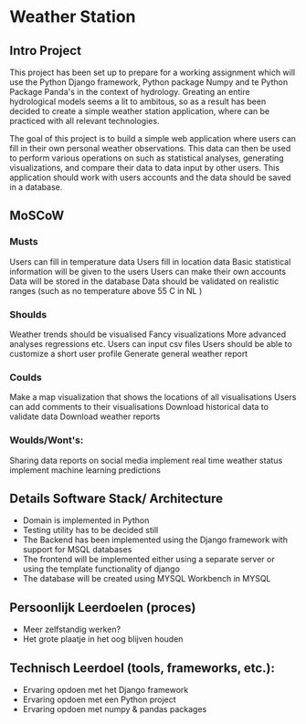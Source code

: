 # Weather Station

## Intro Project

This project has been set up to prepare for a working assignment which will use the Python Django framework, Python package Numpy and te Python Package Panda's in the context of hydrology. Greating an entire hydrological models seems a lit to ambitous, so as a result has been decided to create a simple weather station application, where can be practiced with all relevant technologies.

The goal of this project is to build a simple web application where users can fill in their own personal weather observations. This data can then be used to perform various operations on such as statistical analyses, generating visualizations, and compare their data to data input by other users. This application should work with users accounts and the data should be saved in a database.  

## MoSCoW

### Musts
Users can fill in temperature data
Users fill in location data
Basic statistical information will be given to the users
Users can make their own accounts
Data will be stored in the database
Data should be validated on realistic ranges (such as no temperature above 55 C in NL )

### Shoulds 
Weather trends should be visualised
Fancy visualizations
More advanced analyses regressions etc.
Users can input csv files
Users should be able to customize a short user profile
Generate general weather report

### Coulds
Make a map visualization that shows the locations of all visualisations
Users can add comments to their visualisations
Download historical data to validate data
Download weather reports


### Woulds/Wont's:
Sharing data reports on social media
implement real time weather status
implement machine learning predictions



## Details Software Stack/ Architecture

- Domain is implemented in Python
- Testing utility has to be decided still
- The Backend has been implemented using the Django framework with support for MSQL databases
- The frontend will be implemented either using a separate server or using the template functionality of django
- The database will be created using MYSQL Workbench in MYSQL



## Persoonlijk Leerdoelen (proces)
- Meer zelfstandig werken?
- Het grote plaatje in het oog blijven houden


## Technisch Leerdoel (tools, frameworks, etc.):
- Ervaring opdoen met het Django framework
- Ervaring opdoen met een Python project
- Ervaring opdoen met numpy & pandas packages 


